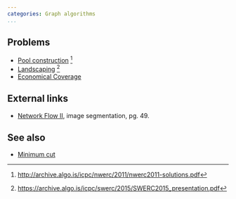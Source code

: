 ```yaml
---
categories: Graph algorithms
...
```


## Problems
- [Pool construction](http://archive.algo.is/icpc/nwerc/2011/nwerc2011-problemset_2.pdf) [^1]
- [Landscaping](https://archive.algo.is/icpc/swerc/2015/problemset.pdf) [^2]
- [Economical Coverage](https://open.kattis.com/problems/ecocover)

## External links
- [Network Flow II](http://www.cs.princeton.edu/~wayne/kleinberg-tardos/pdf/07NetworkFlowII.pdf), image segmentation, pg. 49.

## See also
- [Minimum cut]()


[^1]: <http://archive.algo.is/icpc/nwerc/2011/nwerc2011-solutions.pdf>
[^2]: <https://archive.algo.is/icpc/swerc/2015/SWERC2015_presentation.pdf>
